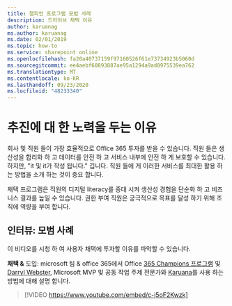 ```yaml
---
title: 챔피언 프로그램 모범 사례
description: 드라이브 채택 이유
author: karuanag
ms.author: karuanag
ms.date: 02/01/2019
ms.topic: how-to
ms.service: sharepoint online
ms.openlocfilehash: fa20a40737159f97160526f61e73734923b5060d
ms.sourcegitcommit: ee4aebf60893887ae95a1294a9ad8975539ea762
ms.translationtype: MT
ms.contentlocale: ko-KR
ms.lasthandoff: 09/23/2020
ms.locfileid: "48233340"
---
```

# <a name="why-put-effort-into-driving-adoption"></a>추진에 대 한 노력을 두는 이유  

회사 및 직원 들이 가장 효율적으로 Office 365 투자를 받을 수 있습니다.  직원 들은 생산성을 합리화 하 고 데이터를 안전 하 고 서비스 내부에 안전 하 게 보호할 수 있습니다.  하지만, "it 및 it가 작성 됩니다." 깁니다.  직원 들에 게 이러한 서비스를 최대한 활용 하는 방법을 소개 하는 것이 중요 합니다.

채택 프로그램은 직원의 디지털 literacy를 증대 시켜 생산성 경험을 단순화 하 고 비즈니스 결과를 높일 수 있습니다. 권한 부여 직원은 궁극적으로 목표를 달성 하기 위해 조직에 역량을 부여 합니다. 

## <a name="interview-adoption-best-practices"></a>인터뷰: 모범 사례

이 비디오를 시청 하 여 사용자 채택에 투자할 이유를 파악할 수 있습니다.  

**채택 &** 도입: microsoft 팀 & office 365에서 Office [365 Champions 프로그램](https://aka.ms/O365Champions) 및 [Darryl Webster](https://webster.net.nz/), Microsoft MVP 및 공동 작업 주제 전문가와 [Karuana](https://linkedin.com/in/karuanagatimu)를 사용 하는 방법에 대해 설명 합니다. 

> [!VIDEO https://www.youtube.com/embed/c-j5oF2Kwzk]


